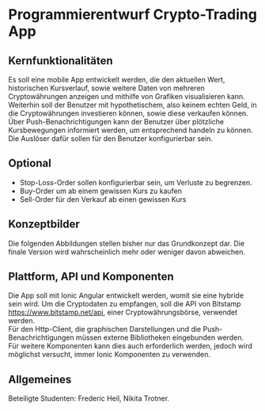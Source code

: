 # Programmierentwurf Crypto-Trading App

## Kernfunktionalitäten
Es soll eine mobile App entwickelt werden, die den aktuellen Wert, historischen Kursverlauf, sowie weitere Daten von mehreren Cryptowährungen anzeigen und mithilfe von Grafiken visualisieren kann.  
Weiterhin soll der Benutzer mit hypothetischem, also keinem echten Geld, in die Cryptowährungen investieren können, sowie diese verkaufen können.  
Über Push-Benachrichtigungen kann der Benutzer über plötzliche Kursbewegungen informiert werden, um entsprechend handeln zu können.  
Die Auslöser dafür sollen für den Benutzer konfigurierbar sein.


## Optional
- Stop-Loss-Order sollen konfigurierbar sein, um Verluste zu begrenzen.
- Buy-Order um ab einem gewissen Kurs zu kaufen
- Sell-Order für den Verkauf ab einen gewissen Kurs



## Konzeptbilder
Die folgenden Abbildungen stellen bisher nur das Grundkonzept dar. Die finale Version wird wahrscheinlich mehr oder weniger davon abweichen.



## Plattform, API und Komponenten
Die App soll mit Ionic Angular entwickelt werden, womit sie eine hybride sein wird. Um die Cryptodaten zu empfangen, soll die API von Bitstamp https://www.bitstamp.net/api, einer Cryptowährungsbörse, verwendet werden.  
Für den Http-Client, die graphischen Darstellungen und die Push-Benachrichtigungen müssen externe Bibliotheken eingebunden werden.  
Für weitere Komponenten kann dies auch erforderlich werden, jedoch wird möglichst versucht, immer Ionic Komponenten zu verwenden.



## Allgemeines
Beteiligte Studenten: Frederic Heil, Nikita Trotner.


